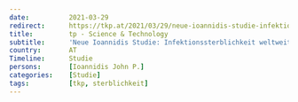 ```yaml
---
date:          2021-03-29
redirect:      https://tkp.at/2021/03/29/neue-ioannidis-studie-infektionssterblichkeit-weltweit-etwa-015-prozent/
title:         tp - Science & Technology
subtitle:      'Neue Ioannidis Studie: Infektionssterblichkeit weltweit etwa 0,15 Prozent'
country:       AT
Timeline:      Studie
persons:       [Ioannidis John P.]
categories:    [Studie]
tags:          [tkp, sterblichkeit]
---
```

